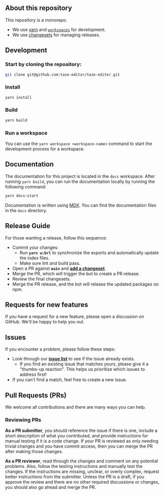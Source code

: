 ## About this repository

This repository is a monorepo.

- We use [yarn](https://yarnpkg.com/en/docs/install) and
  [`workspaces`](https://yarnpkg.com/features/workspaces) for development.
- We use [changesets](https://github.com/changesets/changesets) for managing
  releases.

## Development

### Start by cloning the repository:

```bash
git clone git@github.com:taze-editor/taze-editor.git
```

### Install

```bash
yarn install
```

### Build

```bash
yarn build
```

### Run a workspace

You can use the `yarn workspace <workspace-name>` command to start the
development process for a workspace.

## Documentation

The documentation for this project is located in the `docs` workspace. After
running `yarn build`, you can run the documentation locally by running the
following command:

```bash
yarn docs:start
```

Documentation is written using [MDX](https://mdxjs.com). You can find the
documentation files in the `docs` directory.

## Release Guide

For those wanting a release, follow this sequence:

- Commit your changes:
  - Run **`yarn w:brl`** to synchronize the exports and automatically update the
    index files.
  - Make sure lint and build pass.
- Open a PR against **`main`** and
  **[add a changeset](https://github.com/atlassian/changesets/blob/main/docs/adding-a-changeset.md)**.
- Merge the PR, which will trigger the bot to create a PR release.
- Review the final changesets.
- Merge the PR release, and the bot will release the updated packages on npm.

## Requests for new features

If you have a request for a new feature, please open a discussion on GitHub.
We'll be happy to help you out.

## Issues

If you encounter a problem, please follow these steps:

- Look through our
  **[issue list](https://github.com/taze-editor/taze-editor/issues)** to see if
  the issue already exists.
  - If you find an existing issue that matches yours, please give it a
    "thumbs-up reaction". This helps us prioritize which issues to address
    first!
- If you can't find a match, feel free to create a new issue.

## Pull Requests (PRs)

We welcome all contributions and there are many ways you can help.

### Reviewing PRs

**As a PR submitter**, you should reference the issue if there is one, include a
short description of what you contributed, and provide instructions for manual
testing if it is a code change. If your PR is reviewed as only needing trivial
changes and you have commit access, then you can merge the PR after making those
changes.

**As a PR reviewer**, read through the changes and comment on any potential
problems. Also, follow the testing instructions and manually test the changes.
If the instructions are missing, unclear, or overly complex, request better
instructions from the submitter. Unless the PR is a draft, if you approve the
review and there are no other required discussions or changes, you should also
go ahead and merge the PR.
